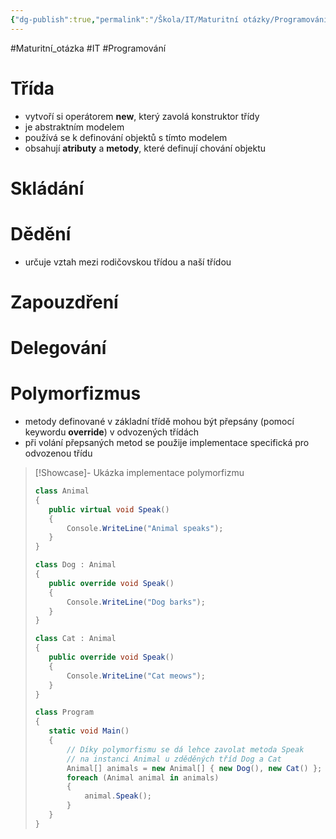 ```yaml
---
{"dg-publish":true,"permalink":"/Škola/IT/Maturitní otázky/Programování/Principy OOP/","created":"2023-12-19T09:12:06.045+01:00","updated":"2024-03-29T16:39:47.993+01:00"}
---
```


#Maturitní_otázka #IT #Programování 
# Třída

<div class="transclusion internal-embed is-loaded"><div class="markdown-embed">



- vytvoří si operátorem **new**, který zavolá konstruktor třídy 
- je abstraktním modelem
- používá se k definování objektů s tímto modelem
- obsahují **atributy** a **metody**, které definují chování objektu

</div></div>

# Skládání
# Dědění
- určuje vztah mezi rodičovskou třídou a naší třídou
# Zapouzdření
# Delegování
# Polymorfizmus
- metody definované v základní třídě mohou být přepsány (pomocí keywordu **override**) v odvozených třídách
- při volání přepsaných metod se použije implementace specifická pro odvozenou třídu

> [!Showcase]- Ukázka implementace polymorfizmu
>```CS
>class Animal
>{
>    public virtual void Speak()
>    {
>        Console.WriteLine("Animal speaks");
>    }
>}
>
>class Dog : Animal
>{
>    public override void Speak()
>    {
>        Console.WriteLine("Dog barks");
>    }
>}
>
>class Cat : Animal
>{
>    public override void Speak()
>    {
>        Console.WriteLine("Cat meows");
>    }
>}
>
>class Program
>{
>    static void Main()
>    {
>        // Díky polymorfismu se dá lehce zavolat metoda Speak
>        // na instanci Animal u zděděných tříd Dog a Cat
>        Animal[] animals = new Animal[] { new Dog(), new Cat() };
>        foreach (Animal animal in animals)
>        {
>            animal.Speak();
>        }
>    }
>}
>```
